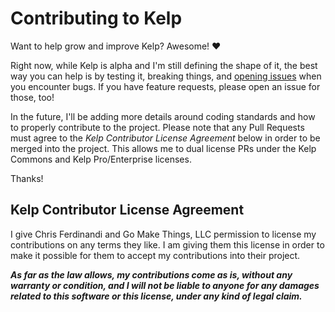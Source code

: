 # Contributing to Kelp

Want to help grow and improve Kelp? Awesome! ❤️

Right now, while Kelp is alpha and I'm still defining the shape of it, the best way you can help is by testing it, breaking things, and [opening issues](https://github.com/cferdinandi/kelp/issues) when you encounter bugs. If you have feature requests, please open an issue for those, too!

In the future, I'll be adding more details around coding standards and how to properly contribute to the project. Please note that any Pull Requests must agree to the _Kelp Contributor License Agreement_ below in order to be merged into the project. This allows me to dual license PRs under the Kelp Commons and Kelp Pro/Enterprise licenses.

Thanks!


## Kelp Contributor License Agreement

I give Chris Ferdinandi and Go Make Things, LLC permission to license my contributions on any terms they like. I am giving them this license in order to make it possible for them to accept my contributions into their project.

**_As far as the law allows, my contributions come as is, without any warranty or condition, and I will not be liable to anyone for any damages related to this software or this license, under any kind of legal claim._**
